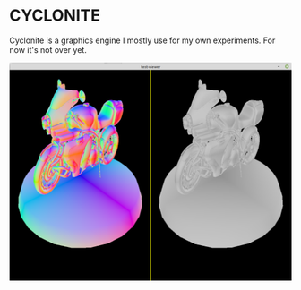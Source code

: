
# CYCLONITE

Cyclonite is a graphics engine I mostly use for my own experiments. 
For now it's not over yet.

![s1.png](./examples/gltf-viewer/screenshots/s1.png) 
